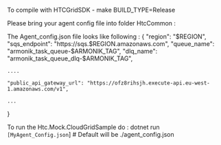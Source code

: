

To compile with HTCGridSDK
    - make BUILD_TYPE=Release


Please bring your agent config file into folder HtcCommon :

The Agent_config.json file looks like following :
{
    "region": "$REGION",
    "sqs_endpoint": "https://sqs.$REGION.amazonaws.com",
    "queue_name": "armonik_task_queue-$ARMONIK_TAG",
    "dlq_name": "armonik_task_queue_dlq-$ARMONIK_TAG",

    ....

    "public_api_gateway_url": "https://ofz8rihsjh.execute-api.eu-west-1.amazonaws.com/v1",

    ...
}


To run the Htc.Mock.CloudGridSample do :
    dotnet run `[MyAgent_Config.json`] # Default will be ./agent_config.json